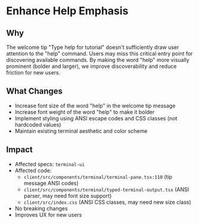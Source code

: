 # Enhance Help Emphasis

## Why

The welcome tip "Type help for tutorial" doesn't sufficiently draw user
attention to the "help" command. Users may miss this critical entry point for
discovering available commands. By making the word "help" more visually
prominent (bolder and larger), we improve discoverability and reduce friction
for new users.

## What Changes

- Increase font size of the word "help" in the welcome tip message
- Increase font weight of the word "help" to make it bolder
- Implement styling using ANSI escape codes and CSS classes (not hardcoded
  values)
- Maintain existing terminal aesthetic and color scheme

## Impact

- Affected specs: `terminal-ui`
- Affected code:
  - `client/src/components/terminal/terminal-pane.tsx:110` (tip message ANSI
    codes)
  - `client/src/components/terminal/typed-terminal-output.tsx` (ANSI parser, may
    need font size support)
  - `client/src/index.css` (ANSI CSS classes, may need new size class)
- No breaking changes
- Improves UX for new users
